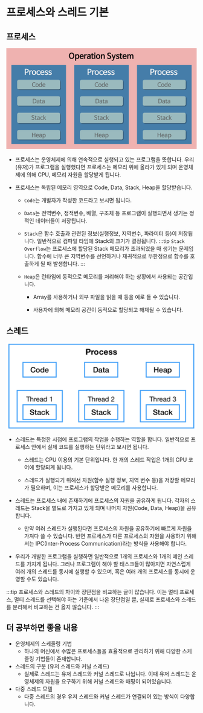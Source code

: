 # 프로세스와 스레드 기본

## 프로세스

![process.png](../images/process.png)

- 프로세스는 운영체제에 의해 연속적으로 실행되고 있는 프로그램을 뜻합니다. 우리(유저)가 프로그램을 실행했다면 프로세스는 메모리 위에 올라가 있게 되며 운영체제에 의해 CPU, 메모리 자원을 할당받게 됩니다.

- 프로세스는 독립된 메모리 영역으로 Code, Data, Stack, Heap을 할당받습니다.
    - `Code`는 개발자가 작성한 코드라고 보시면 됩니다.
    - `Data`는 전역변수, 정적변수, 배열, 구조체 등 프로그램이 실행되면서 생기는 정적인 데이터들이 저장됩니다.
    - `Stack`은 함수 호출과 관련된 정보(실행정보, 지역변수, 파라미터 등)이 저장됩니다. 일반적으로 컴파일 타임에 Stack의 크기가 결정됩니다.
        :::tip
        `Stack Overflow`는 프로세스에 할당된 Stack 메모리가 초과되었을 때 생기는 문제입니다.
        함수에 너무 큰 지역변수를 선언하거나 재귀적으로 무한정으로 함수를 호출하게 될 때 발생합니다.
        :::

    - `Heap`은 런타임에 동적으로 메모리를 처리해야 하는 상황에서 사용되는 공간입니다.
        - Array를 사용하거나 외부 파일을 읽을 때 등을 예로 들 수 있습니다.

        - 사용자에 의해 메모리 공간이 동적으로 할당되고 해제될 수 있습니다.

## 스레드

![thread.png](../images/thread.png)

- 스레드는 특정한 시점에 프로그램의 작업을 수행하는 역할을 합니다. 일반적으로 프로세스 안에서 실제 코드를 실행하는 단위라고 보시면 됩니다.
    - 스레드는 CPU 이용의 기본 단위입니다. 한 개의 스레드 작업은 1개의 CPU 코어에 할당되게 됩니다.
   
    - 스레드가 실행되기 위해선 자원(함수 실행 정보, 지역 변수 등)을 저장할 메모리가 필요하며, 이는 프로세스가 할당받은 메모리를 사용합니다.

- 스레드는 프로세스 내에 존재하기에 프로세스의 자원을 공유하게 됩니다. 각자의 스레드는 Stack을 별도로 가지고 있게 되며 나머지 자원(Code, Data, Heap)을 공유합니다.
    - 만약 여러 스레드가 실행된다면 프로세스의 자원을 공유하기에 빠르게 자원을 가져다 쓸 수 있습니다. 반면 프로세스가 다른 프로세스의 자원을 사용하기 위해서는 IPC(Inter-Process Communication)라는 방식을 사용해야 합니다.

- 우리가 개발한 프로그램을 실행하면 일반적으로 1개의 프로세스와 1개의 메인 스레드를 가지게 됩니다. 그러나 프로그램이 해야 할 태스크들이 많아지면 자연스럽게 여러 개의 스레드를 동시에 실행할 수 있으며, 혹은 여러 개의 프로세스를 동시에 운영할 수도 있습니다.

:::tip
프로세스와 스레드의 차이와 장단점을 비교하는 글이 많습니다. 이는 멀티 프로세스, 멀티 스레드를 선택해야 하는 기준에서 나온 장단점일 뿐, 실제로 프로세스와 스레드를 분리해서 비교하는 건 옳지 않습니다.
:::

## 더 공부하면 좋을 내용

- 운영체제의 스케줄링 기법
    - 하나의 머신에서 수많은 프로세스들을 효율적으로 관리하기 위해 다양한 스케줄링 기법들이 존재합니다.
- 스레드의 구분 (유저 스레드와 커널 스레드)
    - 실제로 스레드는 유저 스레드와 커널 스레드로 나뉩니다. 이때 유저 스레드는 운영체제의 자원을 요구하기 위해 커널 스레드와 매핑이 되어있습니다.
- 다중 스레드 모델
    - 다중 스레드의 경우 유저 스레드와 커널 스레드가 연결되어 있는 방식이 다양합니다.